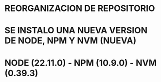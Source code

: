 # REORGANIZACION DE REPOSITORIO

# SE INSTALO UNA NUEVA VERSION DE NODE, NPM Y NVM (NUEVA)
# NODE (22.11.0) - NPM (10.9.0) - NVM (0.39.3)